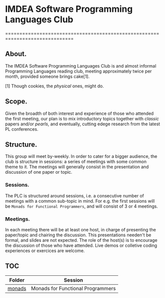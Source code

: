 # IMDEA Software Programming Languages Club
==============================================================================

## About.

The IMDEA Software Programming Languages Club is and almost informal Programming Languages reading club, meeting approximately twice per month, provided someone brings cake[1].

[1] Though cookies, the _physical_ ones, might do.

## Scope.

Given the broadth of both interest and experience of those who attended the first meeting, our plan is to mix introductory topics together with _classic_ papers and/or _pearls_, and eventually, cutting edege research from the latest PL conferences.

## Structure.

This group will meet by-weekly. In order to cater for a bigger audience, the club is structure in sessions: a series of meetings with some common theme to it. The meetings will generally consist in the presentation and discussion of one paper or topic.

### Sessions.

The PLC is structured around sessions, i.e. a consecutive number of meetings with a common sub-topic in mind. For e.g. the first sessions will be ```Monads for Functional Programmers```, and will consist of 3 or 4 meetings.

### Meetings.

In each meeting there will be at least one host, in charge of presenting the paper/topic and chairing the discussion. This presentations needen't be formal, and slides are not expected. The role of the host(s) is to encourage the discussion of those who have attended. Live demos or colletive coding experiences or exercices are welcome. 


## TOC

| Folder | Session |
|-----|-------------|
| [monads](monads/) |  Monads for Functional Programmers|





